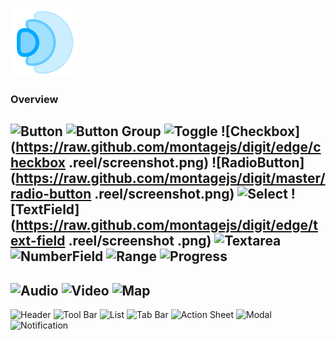 ![Digit](assets/images/icon.png)

### Overview

![Button](https://raw.github.com/montagejs/digit/master/button.reel/screenshot.png)
![Button Group](https://raw.github.com/montagejs/digit/master/button-group.reel/screenshot.png)
![Toggle](https://raw.github.com/montagejs/digit/master/toggle.reel/screenshot.png)
![Checkbox](https://raw.github.com/montagejs/digit/edge/checkbox
.reel/screenshot.png)
![RadioButton](https://raw.github.com/montagejs/digit/master/radio-button
.reel/screenshot.png)
![Select](https://raw.github.com/montagejs/digit/master/select.reel/screenshot.png)
![TextField](https://raw.github.com/montagejs/digit/edge/text-field
.reel/screenshot
.png)
![Textarea](https://raw.github.com/montagejs/digit/master/textarea.reel/screenshot.png)
![NumberField](https://raw.github.com/montagejs/digit/edge/number-field.reel/screenshot.png)
![Range](https://raw.github.com/montagejs/digit/master/input-range.reel/screenshot.png)
![Progress](https://raw.github.com/montagejs/digit/master/progress.reel/screenshot.png)
------
![Audio](https://raw.github.com/montagejs/digit/master/audio.reel/screenshot.png)
![Video](https://raw.github.com/montagejs/digit/master/video.reel/screenshot.png)
![Map](https://raw.github.com/montagejs/digit/master/map.reel/screenshot.png)
------
![Header](https://raw.github.com/montagejs/digit/master/header.reel/screenshot.png)
![Tool Bar](https://raw.github.com/montagejs/digit/master/tool-bar.reel/screenshot.png)
![List](https://raw.github.com/montagejs/digit/master/list.reel/screenshot.png)
![Tab Bar](https://raw.github.com/montagejs/digit/master/tab-bar.reel/screenshot.png)
![Action Sheet](https://raw.github.com/montagejs/digit/master/action-sheet.reel/screenshot.png)
![Modal](https://raw.github.com/montagejs/digit/master/modal.reel/screenshot.png)
![Notification](https://raw.github.com/montagejs/digit/master/notification.reel/screenshot.png)

